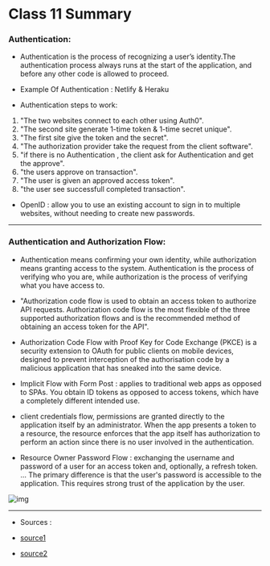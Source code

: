 # Class 11 Summary

###  Authentication:

* Authentication is the process of recognizing a user’s identity.The authentication process always runs at the start of the application, and before any other code is allowed to proceed. 

* Example Of Authentication : Netlify & Heraku

* Authentication steps to work:
1. "The two websites connect to each other using Auth0".
2. "The second site generate 1-time token & 1-time secret unique".
3. "The first site give the token and the secret".
4. "The authorization provider take the request from the client software".
5. "if there is no Authentication , the client ask for Authentication and get the approve".
6. "the users approve on transaction".
7. "The user is given an approved access token".
8. "the user see successfull completed transaction".

* OpenID : allow you to use an existing account to sign in to multiple websites, without needing to create new passwords.

****************************************************************************************************

### Authentication and Authorization Flow:

* Authentication means confirming your own identity, while authorization means granting access to the system. Authentication is the process of verifying who you are, while authorization is the process of verifying what you have access to.


* "Authorization code flow is used to obtain an access token to authorize API requests. Authorization code flow is the most flexible of the three supported authorization flows and is the recommended method of obtaining an access token for the API".


* Authorization Code Flow with Proof Key for Code Exchange (PKCE) is a security extension to OAuth for public clients on mobile devices, designed to prevent interception of the authorisation code by a malicious application that has sneaked into the same device.


* Implicit Flow with Form Post : applies to traditional web apps as opposed to SPAs. You obtain ID tokens as opposed to access tokens, which have a completely different intended use. 


* client credentials flow, permissions are granted directly to the application itself by an administrator. When the app presents a token to a resource, the resource enforces that the app itself has authorization to perform an action since there is no user involved in the authentication.

* Resource Owner Password Flow : exchanging the username and password of a user for an access token and, optionally, a refresh token. ... The primary difference is that the user's password is accessible to the application. This requires strong trust of the application by the user.

![img](https://www.oreilly.com/library/view/getting-started-with/9781449317843/httpatomoreillycomsourceoreillyimages986441.png)

*****************************************************************************************************

* Sources : 

* [source1](https://www.csoonline.com/article/3216404/what-is-oauth-how-the-open-authorization-framework-works.html)

* [source2](https://auth0.com/docs/flows)


